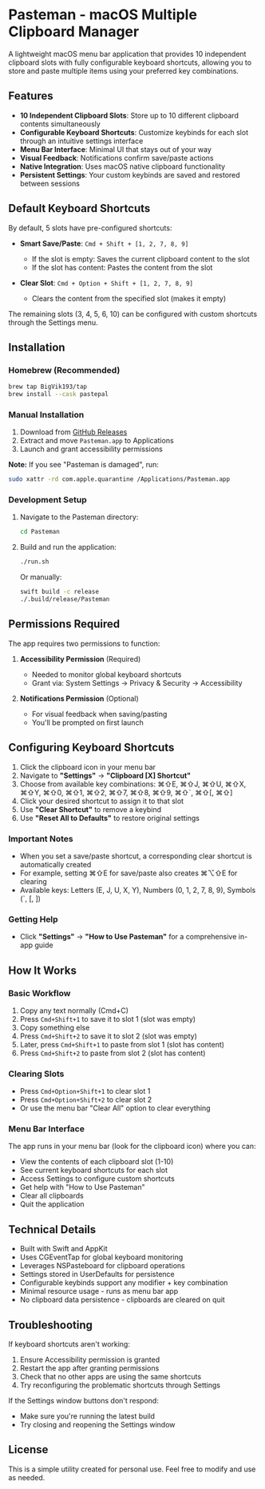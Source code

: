 # Pasteman - macOS Multiple Clipboard Manager

A lightweight macOS menu bar application that provides 10 independent clipboard slots with fully configurable keyboard shortcuts, allowing you to store and paste multiple items using your preferred key combinations.

## Features

- **10 Independent Clipboard Slots**: Store up to 10 different clipboard contents simultaneously
- **Configurable Keyboard Shortcuts**: Customize keybinds for each slot through an intuitive settings interface
- **Menu Bar Interface**: Minimal UI that stays out of your way
- **Visual Feedback**: Notifications confirm save/paste actions
- **Native Integration**: Uses macOS native clipboard functionality
- **Persistent Settings**: Your custom keybinds are saved and restored between sessions

## Default Keyboard Shortcuts

By default, 5 slots have pre-configured shortcuts:

- **Smart Save/Paste**: `Cmd + Shift + [1, 2, 7, 8, 9]`
  - If the slot is empty: Saves the current clipboard content to the slot
  - If the slot has content: Pastes the content from the slot

- **Clear Slot**: `Cmd + Option + Shift + [1, 2, 7, 8, 9]`
  - Clears the content from the specified slot (makes it empty)

The remaining slots (3, 4, 5, 6, 10) can be configured with custom shortcuts through the Settings menu.

## Installation

### Homebrew (Recommended)
```bash
brew tap BigVik193/tap
brew install --cask pastepal
```

### Manual Installation
1. Download from [GitHub Releases](https://github.com/BigVik193/pastepal/releases)
2. Extract and move `Pasteman.app` to Applications
3. Launch and grant accessibility permissions

**Note:** If you see "Pasteman is damaged", run:
```bash
sudo xattr -rd com.apple.quarantine /Applications/Pasteman.app
```

### Development Setup
1. Navigate to the Pasteman directory:
   ```bash
   cd Pasteman
   ```

2. Build and run the application:
   ```bash
   ./run.sh
   ```

   Or manually:
   ```bash
   swift build -c release
   ./.build/release/Pasteman
   ```

## Permissions Required

The app requires two permissions to function:

1. **Accessibility Permission** (Required)
   - Needed to monitor global keyboard shortcuts
   - Grant via: System Settings → Privacy & Security → Accessibility
   
2. **Notifications Permission** (Optional)
   - For visual feedback when saving/pasting
   - You'll be prompted on first launch

## Configuring Keyboard Shortcuts

1. Click the clipboard icon in your menu bar
2. Navigate to **"Settings"** → **"Clipboard [X] Shortcut"** 
3. Choose from available key combinations: ⌘⇧E, ⌘⇧J, ⌘⇧U, ⌘⇧X, ⌘⇧Y, ⌘⇧0, ⌘⇧1, ⌘⇧2, ⌘⇧7, ⌘⇧8, ⌘⇧9, ⌘⇧`, ⌘⇧[, ⌘⇧]
4. Click your desired shortcut to assign it to that slot
5. Use **"Clear Shortcut"** to remove a keybind
6. Use **"Reset All to Defaults"** to restore original settings

### Important Notes
- When you set a save/paste shortcut, a corresponding clear shortcut is automatically created
- For example, setting ⌘⇧E for save/paste also creates ⌘⌥⇧E for clearing
- Available keys: Letters (E, J, U, X, Y), Numbers (0, 1, 2, 7, 8, 9), Symbols (`, [, ])

### Getting Help
- Click **"Settings"** → **"How to Use Pasteman"** for a comprehensive in-app guide

## How It Works

### Basic Workflow
1. Copy any text normally (Cmd+C)
2. Press `Cmd+Shift+1` to save it to slot 1 (slot was empty)
3. Copy something else  
4. Press `Cmd+Shift+2` to save it to slot 2 (slot was empty)
5. Later, press `Cmd+Shift+1` to paste from slot 1 (slot has content)
6. Press `Cmd+Shift+2` to paste from slot 2 (slot has content)

### Clearing Slots
- Press `Cmd+Option+Shift+1` to clear slot 1
- Press `Cmd+Option+Shift+2` to clear slot 2
- Or use the menu bar "Clear All" option to clear everything

### Menu Bar Interface
The app runs in your menu bar (look for the clipboard icon) where you can:
- View the contents of each clipboard slot (1-10)
- See current keyboard shortcuts for each slot
- Access Settings to configure custom shortcuts
- Get help with "How to Use Pasteman"
- Clear all clipboards
- Quit the application

## Technical Details

- Built with Swift and AppKit
- Uses CGEventTap for global keyboard monitoring
- Leverages NSPasteboard for clipboard operations
- Settings stored in UserDefaults for persistence
- Configurable keybinds support any modifier + key combination
- Minimal resource usage - runs as menu bar app
- No clipboard data persistence - clipboards are cleared on quit

## Troubleshooting

If keyboard shortcuts aren't working:
1. Ensure Accessibility permission is granted
2. Restart the app after granting permissions
3. Check that no other apps are using the same shortcuts
4. Try reconfiguring the problematic shortcuts through Settings

If the Settings window buttons don't respond:
- Make sure you're running the latest build
- Try closing and reopening the Settings window

## License

This is a simple utility created for personal use. Feel free to modify and use as needed.